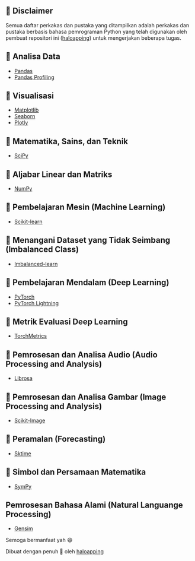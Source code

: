 ## 🍜 Disclaimer
Semua daftar perkakas dan pustaka yang ditampilkan adalah perkakas dan pustaka berbasis bahasa pemrograman Python yang telah digunakan oleh pembuat repositori ini ([haloapping](https://haloapping.github.io/)) untuk mengerjakan beberapa tugas.

## 🍟 Analisa Data
- [Pandas](https://pandas.pydata.org/)
- [Pandas Profiling](https://pandas-profiling.ydata.ai/docs/master/index.html)

## 🥘 Visualisasi
- [Matplotlib](https://matplotlib.org/)
- [Seaborn](https://seaborn.pydata.org/)
- [Plotly](https://plotly.com/python/)

## 🧀 Matematika, Sains, dan Teknik
- [SciPy](https://docs.scipy.org/doc/scipy/index.html)

## 🍗 Aljabar Linear dan Matriks
- [NumPy](https://numpy.org/)

## 🍰 Pembelajaran Mesin (Machine Learning)
- [Scikit-learn](https://scikit-learn.org/stable/index.html)

## 🍩 Menangani Dataset yang Tidak Seimbang (Imbalanced Class)
- [Imbalanced-learn](https://imbalanced-learn.org/stable/)

## 🌮 Pembelajaran Mendalam (Deep Learning)
- [PyTorch](https://pytorch.org/)
- [PyTorch Lightning](https://pytorch-lightning.readthedocs.io/en/latest/)

## 🍔 Metrik Evaluasi Deep Learning
- [TorchMetrics](https://torchmetrics.readthedocs.io/en/latest/)

## 🧁 Pemrosesan dan Analisa Audio (Audio Processing and Analysis)
- [Librosa](https://librosa.org/)

## 🥞 Pemrosesan dan Analisa Gambar (Image Processing and Analysis)
- [Scikit-Image](https://scikit-image.org/)

## 🍤 Peramalan (Forecasting)
- [Sktime](https://www.sktime.org/en/stable/)

## 🍨 Simbol dan Persamaan Matematika
- [SymPy](https://www.sympy.org/en/index.html)

## Pemrosesan Bahasa Alami (Natural Languange Processing)
- [Gensim](https://radimrehurek.com/gensim/index.html)

Semoga bermanfaat yah 😄

Dibuat dengan penuh 💚 oleh [haloapping](https://haloapping.github.io/)
